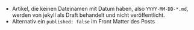 * Artikel, die keinen Dateinamen mit Datum haben, also `YYYY-MM-DD-*.md`, werden von jekyll als Draft behandelt und nicht veröffentlicht.
* Alternativ ein `published: false` im Front Matter des Posts
<!--stackedit_data:
eyJoaXN0b3J5IjpbLTYwOTg3NTMwNCwtODg0MjYwMjA0XX0=
-->